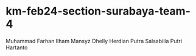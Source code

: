 ﻿# km-feb24-section-surabaya-team-4
Muhammad Farhan
Ilham Mansyz
Dhelly Herdian Putra
Salsabiila Putri Hartanto
